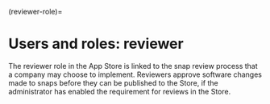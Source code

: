 (reviewer-role)=
# Users and roles: reviewer

The reviewer role in the App Store is linked to the snap review process that a company may choose to implement. Reviewers approve software changes made to snaps before they can be published to the Store, if the administrator has enabled the requirement for reviews in the Store.

